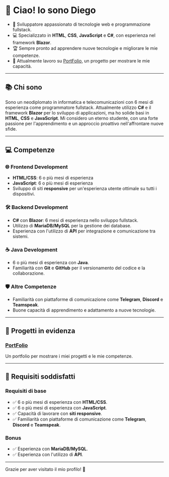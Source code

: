 # 👋 Ciao! Io sono Diego

- 🌟 Sviluppatore appassionato di tecnologie web e programmazione fullstack.
- 💻 Specializzato in **HTML**, **CSS**, **JavaScript** e **C#**, con esperienza nel framework **Blazor**.
- 🏆 Sempre pronto ad apprendere nuove tecnologie e migliorare le mie competenze.
- 🚀 Attualmente lavoro su [PortFolio](https://github.com/Darkmaf2000/PortFolio), un progetto per mostrare le mie capacità.

---

## 📚 Chi sono
Sono un neodiplomato in informatica e telecomunicazioni con 6 mesi di esperienza come programmatore fullstack. Attualmente utilizzo **C#** e il framework **Blazor** per lo sviluppo di applicazioni, ma ho solide basi in **HTML**, **CSS** e **JavaScript**. Mi considero un eterno studente, con una forte passione per l'apprendimento e un approccio proattivo nell'affrontare nuove sfide.

---

## 💻 Competenze

### 🌐 **Frontend Development**
- **HTML/CSS**: 6 o più mesi di esperienza
- **JavaScript**: 6 o più mesi di esperienza
- Sviluppo di siti **responsive** per un'esperienza utente ottimale su tutti i dispositivi.

### 🛠️ **Backend Development**
- **C#** con **Blazor**: 6 mesi di esperienza nello sviluppo fullstack.
- Utilizzo di **MariaDB/MySQL** per la gestione dei database.
- Esperienza con l'utilizzo di **API** per integrazione e comunicazione tra sistemi.

### ☕ **Java Development**
- 6 o più mesi di esperienza con **Java**.
- Familiarità con **Git** e **GitHub** per il versionamento del codice e la collaborazione.

### 🛡️ **Altre Competenze**
- Familiarità con piattaforme di comunicazione come **Telegram**, **Discord** e **Teamspeak**.
- Buone capacità di apprendimento e adattamento a nuove tecnologie.

---

## 🌟 Progetti in evidenza

### [PortFolio](https://github.com/Darkmaf2000/PortFolio)
Un portfolio per mostrare i miei progetti e le mie competenze.

---

## 🏅 Requisiti soddisfatti

### Requisiti di base
- ✅ 6 o più mesi di esperienza con **HTML/CSS**.
- ✅ 6 o più mesi di esperienza con **JavaScript**.
- ✅ Capacità di lavorare con **siti responsive**.
- ✅ Familiarità con piattaforme di comunicazione come **Telegram**, **Discord** e **Teamspeak**.

### Bonus
- ✅ Esperienza con **MariaDB/MySQL**.
- ✅ Esperienza con l'utilizzo di **API**.

---


Grazie per aver visitato il mio profilo! 🎉
